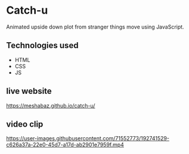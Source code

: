 # Catch-u

Animated upside down plot from stranger things move using JavaScript.


## Technologies used

* HTML
* CSS
* JS

## live website

https://meshabaz.github.io/catch-u/

## video clip

https://user-images.githubusercontent.com/71552773/192741529-c626a37a-22e0-45d7-a17d-ab2901e7959f.mp4

